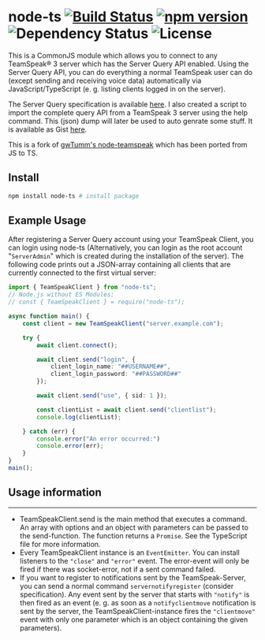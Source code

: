 # node-ts [![Build Status](https://travis-ci.com/nikeee/node-ts.svg?branch=master)](https://travis-ci.com/nikeee/node-ts) [![npm version](https://badge.fury.io/js/node-ts.svg)](http://badge.fury.io/js/node-ts) ![Dependency Status](https://david-dm.org/nikeee/node-ts.svg) ![License](https://img.shields.io/npm/l/node-ts.svg)

This is a CommonJS module which allows you to connect to any TeamSpeak® 3 server which has the Server Query API enabled. Using the Server Query API, you can do everything a normal TeamSpeak user can do (except sending and receiving voice data) automatically via JavaScript/TypeScript (e. g. listing clients logged in on the server).

The Server Query specification is available [here](http://media.teamspeak.com/ts3_literature/TeamSpeak%203%20Server%20Query%20Manual.pdf). I also created a script to import the complete query API from a TeamSpeak 3 server using the help command. This (json) dump will later be used to auto genrate some stuff. It is available as Gist [here](https://gist.github.com/nikeee/71e71439dd91999a3692).

This is a fork of [gwTumm's node-teamspeak](https://github.com/gwTumm/node-teamspeak) which has been ported from JS to TS.

## Install
```bash
npm install node-ts # install package
```

## Example Usage
After registering a Server Query account using your TeamSpeak Client, you can login using node-ts (Alternatively, you can login as the root account "`ServerAdmin`" which is created during the installation of the server). The following code prints out a JSON-array containing all clients that are currently connected to the first virtual server:

```TypeScript
import { TeamSpeakClient } from "node-ts";
// Node.js without ES Modules:
// const { TeamSpeakClient } = require("node-ts");

async function main() {
    const client = new TeamSpeakClient("server.example.com");

    try {
        await client.connect();

        await client.send("login", {
            client_login_name: "##USERNAME##",
            client_login_password: "##PASSWORD##"
        });

        await client.send("use", { sid: 1 });

        const clientList = await client.send("clientlist");
        console.log(clientList);

    } catch (err) {
        console.error("An error occurred:")
        console.error(err);
    }
}
main();

```

## Usage information
-----------------

* TeamSpeakClient.send is the main method that executes a command. An array with options and an object with parameters can be passed to the send-function. The function returns a `Promise`. See the TypeScript file for more information.
* Every TeamSpeakClient instance is an `EventEmitter`. You can install listeners to the `"close"` and `"error"` event. The error-event will only be fired if there was socket-error, not if a sent command failed.
* If you want to register to notifications sent by the TeamSpeak-Server, you can send a normal command `servernotifyregister` (consider specification). Any event sent by the server that starts with `"notify"` is then fired as an event (e. g. as soon as a `notifyclientmove` notification is sent by the server, the TeamSpeakClient-instance fires the `"clientmove"` event with only one parameter which is an object containing the given parameters).
